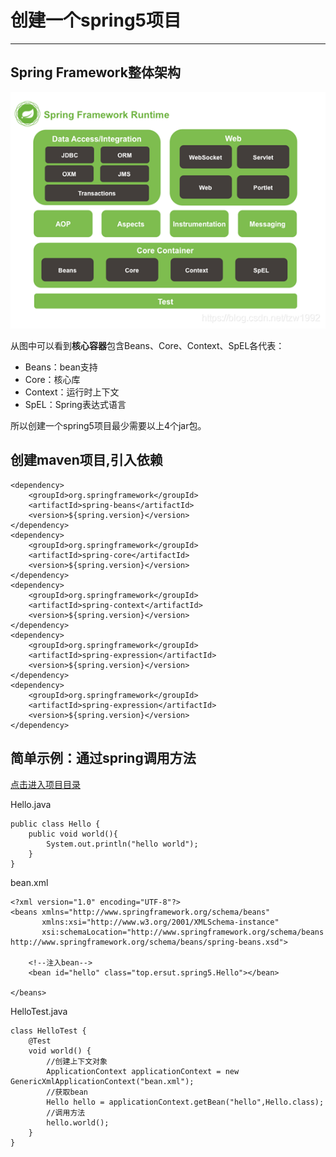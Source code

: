 # 创建一个spring5项目

----------

## Spring Framework整体架构

![](./images/spring-framework.png)

从图中可以看到**核心容器**包含Beans、Core、Context、SpEL各代表：
- Beans：bean支持
- Core：核心库
- Context：运行时上下文
- SpEL：Spring表达式语言

所以创建一个spring5项目最少需要以上4个jar包。

## 创建maven项目,引入依赖
```
<dependency>
	<groupId>org.springframework</groupId>
	<artifactId>spring-beans</artifactId>
	<version>${spring.version}</version>
</dependency>
<dependency>
	<groupId>org.springframework</groupId>
	<artifactId>spring-core</artifactId>
	<version>${spring.version}</version>
</dependency>
<dependency>
	<groupId>org.springframework</groupId>
	<artifactId>spring-context</artifactId>
	<version>${spring.version}</version>
</dependency>
<dependency>
	<groupId>org.springframework</groupId>
	<artifactId>spring-expression</artifactId>
	<version>${spring.version}</version>
</dependency>
<dependency>
	<groupId>org.springframework</groupId>
	<artifactId>spring-expression</artifactId>
	<version>${spring.version}</version>
</dependency>
```
## 简单示例：通过spring调用方法
[点击进入项目目录](./spring5-helloWorld)

Hello.java
```
public class Hello {
    public void world(){
        System.out.println("hello world");
    }
}
```

bean.xml
```
<?xml version="1.0" encoding="UTF-8"?>
<beans xmlns="http://www.springframework.org/schema/beans"
       xmlns:xsi="http://www.w3.org/2001/XMLSchema-instance"
       xsi:schemaLocation="http://www.springframework.org/schema/beans http://www.springframework.org/schema/beans/spring-beans.xsd">

    <!--注入bean-->
    <bean id="hello" class="top.ersut.spring5.Hello"></bean>

</beans>
```

HelloTest.java
```
class HelloTest {
    @Test
    void world() {
        //创建上下文对象
        ApplicationContext applicationContext = new GenericXmlApplicationContext("bean.xml");
        //获取bean
        Hello hello = applicationContext.getBean("hello",Hello.class);
        //调用方法
        hello.world();
    }
}
```
